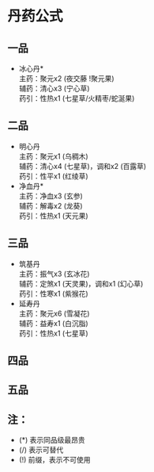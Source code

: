 # 丹药公式

## 一品

- 冰心丹*  
  主药：聚元x2 (夜交藤 !聚元果)  
  辅药：清心x3 (宁心草)  
  药引：性热x1 (七星草/火精枣/蛇涎果)


## 二品

- 明心丹  
  主药：聚元x1 (乌稠木)  
  辅药：清心x4 (七星草)，调和x2 (百露草)  
  药引：性平x1 (红绫草)
- 净血丹*  
  主药：净血x3 (玄参)  
  辅药：解毒x2 (龙葵)  
  药引：性热x1 (天元果)

<!-- - 续命丹  
  主药：聚元x2  
  辅药：益寿x3  
  药引：性热x1 -->

## 三品

- 筑基丹  
  主药：振气x3 (玄冰花)  
  辅药：定煞x1 (天灵果)，调和x1 (幻心草)  
  药引：性寒x1 (紫猴花)
- 延寿丹  
  主药：聚元x6 (雪凝花)  
  辅药：益寿x1 (白沉脂)  
  药引：性热x1 (七星草)

## 四品

## 五品


## 注： 

- (*) 表示同品级最昂贵
- (/) 表示可替代
- (!) 前缀，表示不可使用
